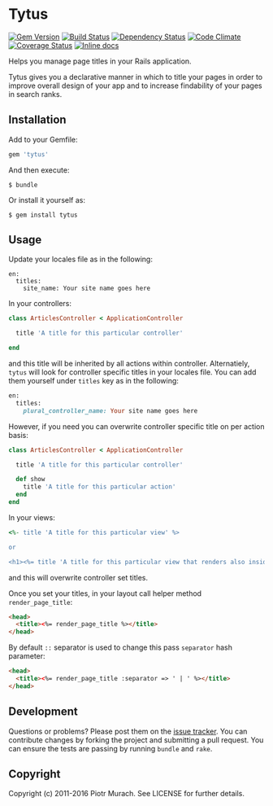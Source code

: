 # Tytus
[![Gem Version](https://badge.fury.io/rb/tytus.svg)][gem]
[![Build Status](https://secure.travis-ci.org/piotrmurach/tytus.svg?branch=master)][travis]
[![Dependency Status](https://gemnasium.com/piotrmurach/tytus.svg?travis)][gemnasium]
[![Code Climate](https://codeclimate.com/github/piotrmurach/tytus/badges/gpa.svg)][codeclimate]
[![Coverage Status](https://coveralls.io/repos/github/piotrmurach/tytus/badge.svg)][coverage]
[![Inline docs](http://inch-ci.org/github/piotrmurach/tytus.svg?branch=master)][inchpages]

[gem]: http://badge.fury.io/rb/tytus
[gemnasium]: https://gemnasium.com/piotrmurach/tytus
[travis]: http://travis-ci.org/piotrmurach/tytus
[codeclimate]: https://codeclimate.com/github/piotrmurach/tytus
[coverage]: https://coveralls.io/github/piotrmurach/tytus
[inchpages]: http://inch-ci.org/github/piotrmurach/tytus

Helps you manage page titles in your Rails application.

Tytus gives you a declarative manner in which to title your pages in order to improve overall design of your app and to increase findability of your pages in search ranks.

## Installation

Add to your Gemfile:

```ruby
gem 'tytus'
```

And then execute:

    $ bundle

Or install it yourself as:

    $ gem install tytus

## Usage

Update your locales file as in the following:

```
en:
  titles:
    site_name: Your site name goes here
```

In your controllers:

```ruby
class ArticlesController < ApplicationController

  title 'A title for this particular controller'

end
```

and this title will be inherited by all actions within controller. Alternatiely, `tytus` will look for controller specific titles in your locales file. You can add them yourself under `titles` key as in the following:

```ruby
en:
  titles:
    plural_controller_name: Your site name goes here
```

However, if you need you can overwrite controller specific title on per action basis:

```ruby
class ArticlesController < ApplicationController

  title 'A title for this particular controller'

  def show
    title 'A title for this particular action'
  end
end
```

In your views:

```ruby
<%- title 'A title for this particular view' %>

or 

<h1><%= title 'A title for this particular view that renders also inside enclosed tag' %></h1>
```

and this will overwrite controller set titles.

Once you set your titles, in your layout call helper method `render_page_title`:

```html
<head>
  <title><%= render_page_title %></title>
</head>
```

By default `::` separator is used to change this pass `separator` hash parameter:

```html
<head>
  <title><%= render_page_title :separator => ' | ' %></title>
</head>
```

## Development

Questions or problems? Please post them on the [issue tracker](https://github.com/piotrmurach/tytus/issues). You can contribute changes by forking the project and submitting a pull request. You can ensure the tests are passing by running `bundle` and `rake`.

## Copyright

Copyright (c) 2011-2016 Piotr Murach. See LICENSE for further details.
